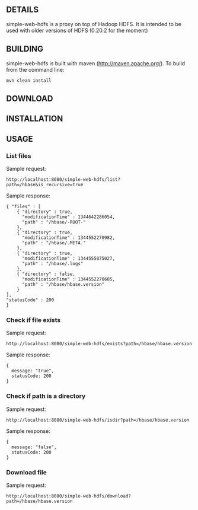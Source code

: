 ## DETAILS

simple-web-hdfs is a proxy on top of Hadoop HDFS. It is intended to be used with older versions of HDFS (0.20.2 for the moment)

## BUILDING

simple-web-hdfs is built with maven (http://maven.apache.org/). To build from the command line:

    mvn clean install

## DOWNLOAD

## INSTALLATION

## USAGE

### List files

Sample request:

    http://localhost:8080/simple-web-hdfs/list?path=/hbase&is_recursive=true

Sample response:

    { "files" : [ 
        { "directory" : true,
          "modificationTime" : 1344642286054,
          "path" : "/hbase/-ROOT-"
        },
        { "directory" : true,
          "modificationTime" : 1344552270982,
          "path" : "/hbase/.META."
        },
        { "directory" : true,
          "modificationTime" : 1344555875027,
          "path" : "/hbase/.logs"
        },
        { "directory" : false,
          "modificationTime" : 1344552270685,
          "path" : "/hbase/hbase.version"
        }
    ],
    "statusCode" : 200
    }

### Check if file exists

Sample request:

    http://localhost:8080/simple-web-hdfs/exists?path=/hbase/hbase.version

Sample response:

    {
      message: "true",
      statusCode: 200
    }

### Check if path is a directory

Sample request:

    http://localhost:8080/simple-web-hdfs/isdir?path=/hbase/hbase.version

Sample response:

    {
      message: "false",
      statusCode: 200
    }

### Download file

Sample request:

    http://localhost:8080/simple-web-hdfs/download?path=/hbase/hbase.version


